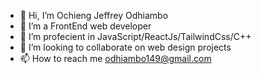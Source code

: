 - 👋 Hi, I’m Ochieng Jeffrey Odhiambo
- 👀 I’m a FrontEnd web developer
- 🌱 I’m profecient in JavaScript/ReactJs/TailwindCss/C++
- 💞️ I’m looking to collaborate on web design projects
- 📫 How to reach me odhiambo149@gmail.com

<!---
OJO65/OJO65 is a ✨ special ✨ repository because its `README.md` (this file) appears on your GitHub profile.
You can click the Preview link to take a look at your changes.
--->
